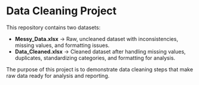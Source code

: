 # Data Cleaning Project

This repository contains two datasets:

- **Messy_Data.xlsx** → Raw, uncleaned dataset with inconsistencies, missing values, and formatting issues.  
- **Data_Cleaned.xlsx** → Cleaned dataset after handling missing values, duplicates, standardizing categories, and formatting for analysis.

The purpose of this project is to demonstrate data cleaning steps that make raw data ready for analysis and reporting.


